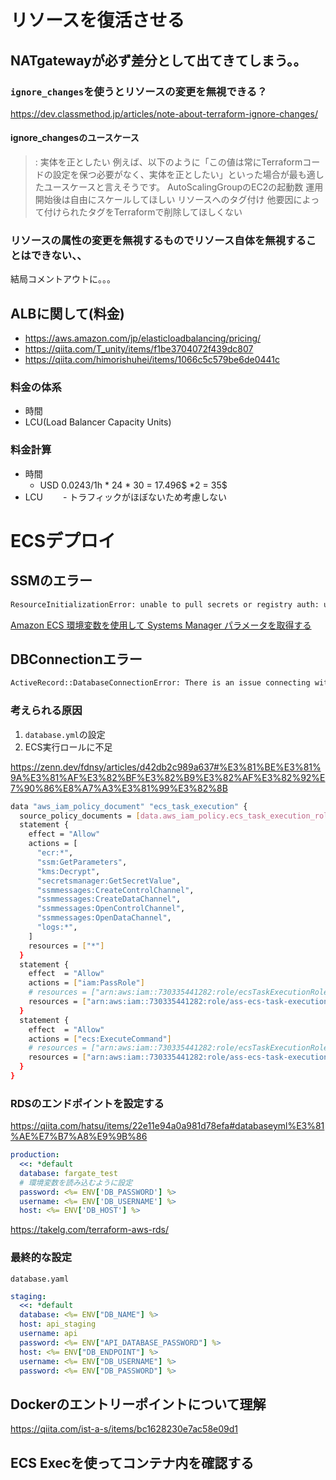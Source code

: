 # リソースを復活させる

## NATgatewayが必ず差分として出てきてしまう。。

### `ignore_changes`を使うとリソースの変更を無視できる？
https://dev.classmethod.jp/articles/note-about-terraform-ignore-changes/

#### ignore_changesのユースケース
> : 実体を正としたい
例えば、以下のように「この値は常にTerraformコードの設定を保つ必要がなく、実体を正としたい」といった場合が最も適したユースケースと言えそうです。
> AutoScalingGroupのEC2の起動数
運用開始後は自由にスケールしてほしい
リソースへのタグ付け
他要因によって付けられたタグをTerraformで削除してほしくない

### リソースの属性の変更を無視するものでリソース自体を無視することはできない、、
結局コメントアウトに。。。

## ALBに関して(料金)
- https://aws.amazon.com/jp/elasticloadbalancing/pricing/
- https://qiita.com/T_unity/items/f1be3704072f439dc807
- https://qiita.com/himorishuhei/items/1066c5c579be6de0441c

### 料金の体系
- 時間
- LCU(Load Balancer Capacity Units)

### 料金計算
- 時間
  - USD 0.0243/1h *  24 * 30 = 17.496$ *2 = 35$
- LCU
　　- トラフィックがほぼないため考慮しない

# ECSデプロイ

## SSMのエラー
```bash
ResourceInitializationError: unable to pull secrets or registry auth: unable to retrieve secrets from ssm: The task cannot pull secrets from AWS Systems Manager. There is a connection issue between the task and AWS Systems Manager Parameter Store. Check your task network configuration. RequestCanceled: request context canceled caused by: context deadline exceeded
```
[Amazon ECS 環境変数を使用して Systems Manager パラメータを取得する](https://docs.aws.amazon.com/ja_jp/AmazonECS/latest/developerguide/secrets-envvar-ssm-paramstore.html)


## DBConnectionエラー
```bash
ActiveRecord::DatabaseConnectionError: There is an issue connecting with your hostname: ass_db. (ActiveRecord::DatabaseConnectionError)
```

### 考えられる原因
1. `database.yml`の設定
2. ECS実行ロールに不足

https://zenn.dev/fdnsy/articles/d42db2c989a637#%E3%81%BE%E3%81%9A%E3%81%AF%E3%82%BF%E3%82%B9%E3%82%AF%E3%82%92%E7%90%86%E8%A7%A3%E3%81%99%E3%82%8B

```bash
data "aws_iam_policy_document" "ecs_task_execution" {
  source_policy_documents = [data.aws_iam_policy.ecs_task_execution_role_policy.policy]
  statement {
    effect = "Allow"
    actions = [
      "ecr:*",
      "ssm:GetParameters",
      "kms:Decrypt",
      "secretsmanager:GetSecretValue",
      "ssmmessages:CreateControlChannel",
      "ssmmessages:CreateDataChannel",
      "ssmmessages:OpenControlChannel",
      "ssmmessages:OpenDataChannel",
      "logs:*",
    ]
    resources = ["*"]
  }
  statement {
    effect  = "Allow"
    actions = ["iam:PassRole"]
    # resources = ["arn:aws:iam::730335441282:role/ecsTaskExecutionRole"]
    resources = ["arn:aws:iam::730335441282:role/ass-ecs-task-execution"]
  }
  statement {
    effect  = "Allow"
    actions = ["ecs:ExecuteCommand"]
    # resources = ["arn:aws:iam::730335441282:role/ecsTaskExecutionRole"]
    resources = ["arn:aws:iam::730335441282:role/ass-ecs-task-execution"]
  }
}
```
### RDSのエンドポイントを設定する
https://qiita.com/hatsu/items/22e11e94a0a981d78efa#databaseyml%E3%81%AE%E7%B7%A8%E9%9B%86
```yaml
production:
  <<: *default
  database: fargate_test
  # 環境変数を読み込むように設定
  password: <%= ENV['DB_PASSWORD'] %>
  username: <%= ENV['DB_USERNAME'] %>
  host: <%= ENV['DB_HOST'] %>
```

https://takelg.com/terraform-aws-rds/

### 最終的な設定
`database.yaml`
```yaml
staging:
  <<: *default
  database: <%= ENV["DB_NAME"] %>
  host: api_staging
  username: api
  password: <%= ENV["API_DATABASE_PASSWORD"] %>
  host: <%= ENV["DB_ENDPOINT"] %>
  username: <%= ENV["DB_USERNAME"] %>
  password: <%= ENV["DB_PASSWORD"] %>
```

## Dockerのエントリーポイントについて理解
https://qiita.com/ist-a-s/items/bc1628230e7ac58e09d1


## ECS Execを使ってコンテナ内を確認する
